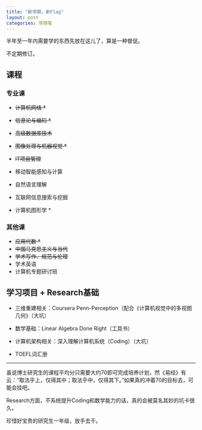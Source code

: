```yaml
---
title: "新学期，新Flag"
layout: post
categories: 写随笔
---
```


半年至一年内需要学的东西先放在这儿了，算是一种督促。

不定期修订。

<!-- more -->

## 课程

### 专业课

* ~~计算机网络 *~~
* ~~信息论与编码 *~~
* ~~高级数据库技术~~
* ~~图像处理与机器视觉 *~~

* ~~IT项目管理~~
* 移动智能感知与计算
* 自然语言理解
* 互联网信息搜索与挖掘
* 计算机图形学 *

### 其他课

* ~~应用代数 *~~
* ~~中国马克思主义与当代~~
* ~~学术写作、规范与伦理~~
* 学术英语
* 计算机专题研讨班

## 学习项目 + Research基础

* 三维重建相关：Coursera Penn-Perception（配合《计算机视觉中的多视图几何》（大坑）

* 数学基础：Linear Algebra Done Right（工具书）

* 计算机架构相关：深入理解计算机系统（Coding）（大坑）
* TOEFL词汇册

---

虽说博士研究生的课程平均分只需要大约70即可完成培养计划，然《易经》有云：“取法乎上，仅得其中；取法乎中，仅得其下。”如果真的冲着70的目标去，可能会挂吧。

Research方面，不系统提升Coding和数学能力的话，真的会被莫名其妙的坑卡很久。

珍惜好宝贵的研究生一年级，放手去干。